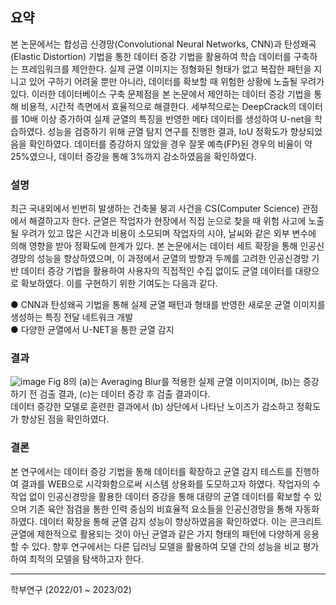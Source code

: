 ## 요약
본 논문에서는 합성곱 신경망(Convolutional Neural Networks, CNN)과 탄성왜곡(Elastic Distortion) 기법을 통한 데이터 증강 기법을 활용하여 학습 데이터를 구축하는 프레임워크를 제안한다. 실제 균열 이미지는 정형화된 형태가 없고 복잡한 패턴을 지니고 있어 구하기 어려울 뿐만 아니라, 데이터를 확보할 때 위험한 상황에 노출될 우려가 있다. 이러한 데이터베이스 구축 문제점을 본 논문에서 제안하는 데이터 증강 기법을 통해 비용적, 시간적 측면에서 효율적으로 해결한다. 세부적으로는 DeepCrack의 데이터를 10배 이상 증가하여 실제 균열의 특징을 반영한 메타 데이터를 생성하여 U-net을 학습하였다. 성능을 검증하기 위해 균열 탐지 연구를 진행한 결과, IoU 정확도가 향상되었음을 확인하였다. 데이터를 증강하지 않았을 경우 잘못 예측(FP)된 경우의 비율이 약 25%였으나, 데이터 증강을 통해 3%까지 감소하였음을 확인하였다.

### 설명
최근 국내외에서 빈번히 발생하는 건축물 붕괴 사건을 CS(Computer Science) 관점에서 해결하고자 한다. 균열은 작업자가 현장에서 직접 눈으로 찾을 때 위험 사고에 노출될 우려가 있고 많은 시간과 비용이 소모되며 작업자의 시야, 날씨와 같은 외부 변수에 의해 영향을 받아 정확도에 한계가 있다. 본 논문에서는 데이터 세트 확장을 통해 인공신경망의 성능을 향상하였으며, 이 과정에서 균열의 방향과 두께를 고려한 인공신경망 기반 데이터 증강 기법을 활용하여 사용자의 직접적인 수집 없이도 균열 데이터를 대량으로 확보하였다.
이를 구현하기 위한 기여도는 다음과 같다.

● CNN과 탄성왜곡 기법을 통해 실제 균열 패턴과  형태를 반영한 새로운 균열 이미지를 생성하는 특징 전달 네트워크 개발        
● 다양한 균열에서 U-NET을 통한 균열 감지
### 결과

![image](https://user-images.githubusercontent.com/76280200/231085669-9e397945-68cb-4e1e-a6b4-3f38d63ca347.png)
Fig 8의 (a)는 Averaging Blur를 적용한 실제 균열 이미지이며, (b)는 증강하기 전 검출 결과, (c)는 데이터 증강 후 검출 결과이다.    
데이터 증강한 모델로 훈련한 결과에서 (b) 상단에서 나타난 노이즈가 감소하고 정확도가 향상된 점을 확인하였다.
 
### 결론
본 연구에서는 데이터 증강 기법을 통해 데이터를 확장하고 균열 감지 테스트를 진행하여 결과를 WEB으로 시각화함으로써 시스템 상용화를 도모하고자 하였다. 작업자의 수작업 없이 인공신경망을 활용한 데이터 증강을 통해 대량의 균열 데이터를 확보할 수 있으며 기존 육안 점검을 통한 인력 중심의 비효율적 요소들을 인공신경망을 통해 자동화하였다. 데이터 확장을 통해 균열 감지 성능이 향상하였음을 확인하였다. 이는 콘크리트 균열에 제한적으로 활용되는 것이 아닌 균열과 같은 가지 형태의 패턴에 다양하게 응용할 수 있다. 향후 연구에서는 다른 딥러닝 모델을 활용하여 모델 간의 성능을 비교 평가하여 최적의 모델을 탐색하고자 한다.

***
학부연구
(2022/01 ~ 2023/02)
